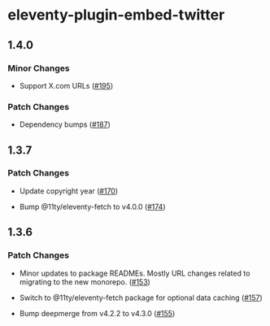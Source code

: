 # eleventy-plugin-embed-twitter

## 1.4.0

### Minor Changes

- Support X.com URLs ([#195](https://github.com/gfscott/eleventy-plugin-embed-everything/pull/195))

### Patch Changes

- Dependency bumps ([#187](https://github.com/gfscott/eleventy-plugin-embed-everything/pull/187))

## 1.3.7

### Patch Changes

- Update copyright year ([#170](https://github.com/gfscott/eleventy-plugin-embed-everything/pull/170))

- Bump @11ty/eleventy-fetch to v4.0.0 ([#174](https://github.com/gfscott/eleventy-plugin-embed-everything/pull/174))

## 1.3.6

### Patch Changes

- Minor updates to package READMEs. Mostly URL changes related to migrating to the new monorepo. ([#153](https://github.com/gfscott/eleventy-plugin-embed-everything/pull/153))

- Switch to @11ty/eleventy-fetch package for optional data caching ([#157](https://github.com/gfscott/eleventy-plugin-embed-everything/pull/157))

- Bump deepmerge from v4.2.2 to v4.3.0 ([#155](https://github.com/gfscott/eleventy-plugin-embed-everything/pull/155))
